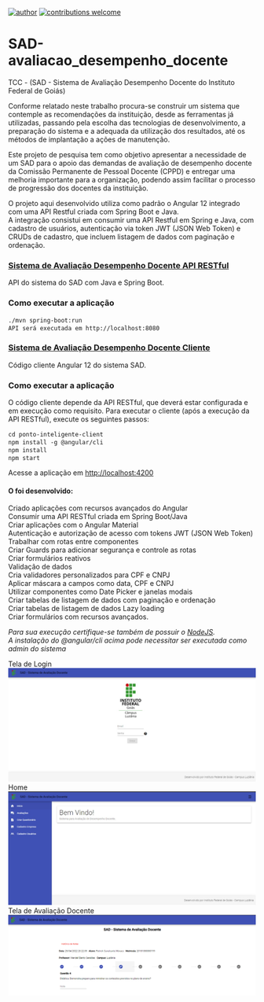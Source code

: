 [![author](https://img.shields.io/badge/author-patrick-red.svg)](https://www.linkedin.com/in/patrick-cavalcante-moraes-a95635179/)
[![contributions welcome](https://img.shields.io/badge/contributions-welcome-brightgreen.svg?style=flat)](https://github.com/PatrickCavalcant)

# SAD-avaliacao_desempenho_docente
TCC -  (SAD  - Sistema de Avaliação Desempenho Docente do Instituto Federal de Goiás)

<p>
  Conforme relatado neste trabalho procura-se construir um sistema que contemple as recomendações da instituição, desde as ferramentas já utilizadas, passando pela      escolha das tecnologias de desenvolvimento, a preparação do sistema e a adequada da utilização dos resultados, até os métodos de implantação a ações de manutenção.
</p>

<p>
  Este projeto de pesquisa tem como objetivo apresentar a necessidade de um SAD para o apoio das demandas de avaliação de desempenho docente da Comissão Permanente de Pessoal Docente (CPPD) e entregar uma melhoria importante para a organização, podendo assim facilitar o processo de progressão dos docentes da instituição.
</p>

<p>
 O projeto aqui desenvolvido utiliza como padrão o Angular 12 integrado com uma API Restful criada com Spring Boot e Java.</br>
A integração consistui em consumir uma API Restful em Spring e Java, com cadastro de usuários, autenticação via token JWT (JSON Web Token) e CRUDs de cadastro, que incluem listagem de dados com paginação e ordenação.
</p>

<a href="https://github.com/PatrickCavalcant/SAD-avaliacao_desempenho_docente/tree/main/sad-ifg-api"> <h3> Sistema de Avaliação Desempenho Docente API RESTful</h3> </a>
API do sistema do SAD com Java e Spring Boot.
### Como executar a aplicação

```
./mvn spring-boot:run
API será executada em http://localhost:8080
```

<a href="https://github.com/PatrickCavalcant/ponto-inteligente/tree/main/ponto-inteligente-client"> <h3> Sistema de Avaliação Desempenho Docente Cliente </h3> </a>
Código cliente Angular 12 do sistema SAD.
### Como executar a aplicação
O código cliente depende da API RESTful, que deverá estar configurada e em execução como requisito.
Para executar o cliente (após a execução da API RESTful), execute os seguintes passos:
```
cd ponto-inteligente-client
npm install -g @angular/cli
npm install
npm start
```
Acesse a aplicação em [http://localhost:4200](http://localhost:4200)  


<h4>O foi desenvolvido: </h4>
Criado aplicações com recursos avançados do Angular </br>
Consumir uma API RESTful criada em Spring Boot/Java </br>
Criar aplicações com o Angular Material </br>
Autenticação e autorização de acesso com tokens JWT (JSON Web Token)</br>
Trabalhar com rotas entre componentes</br>
Criar Guards para adicionar segurança e controle as rotas</br>
Criar formulários reativos</br>
Validação de dados</br>
Cria validadores personalizados para CPF e CNPJ</br>
Aplicar máscara a campos como data, CPF e CNPJ</br>
Utilizar componentes como Date Picker e janelas modais</br>
Criar tabelas de listagem de dados com paginação e ordenação</br>
Criar tabelas de listagem de dados Lazy loading</br>
Criar formulários com recursos avançados.</br>


*Para sua execução certifique-se também de possuir o [NodeJS](http://nodejs.org).*  
*A instalação do @angular/cli acima pode necessitar ser executada como admin do sistema*  

<p>
    Tela de Login <br/>
    <img src="img/SAD1.jpeg" width="800"><br/>
    Home <br/>
    <img src="img/SAD2.jpeg" width="800"><br/>
    Tela de Avaliação Docente <br/>
    <img src="img/SAD3.png" width="800"><br/>
</p>
